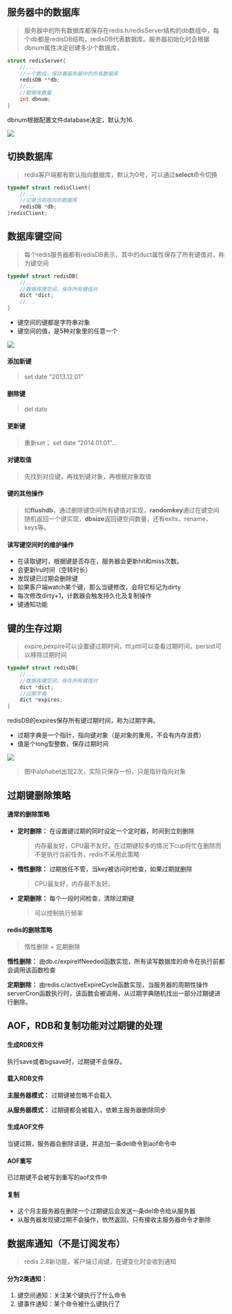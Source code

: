 ## 服务器中的数据库

>  服务器中的所有数据库都保存在redis.h/redisServer结构的db数组中，每个db都是redisDB结构，redisDB代表数据库。服务器初始化时会根据dbnum属性决定创建多少个数据库，

```c
struct redisServer{
    //...
    //一个数组，保存着服务器中的所有数据库
    redisDB **db;
    //...
    //数据库数量
    int dbnum;
}
```

dbnum根据配置文件database决定，默认为16.

![](https://github.com/neorof/picture/blob/master/redis/%E6%95%B0%E6%8D%AE%E5%BA%93/redisServer.jpg?raw=true)



## 切换数据库

> redis客户端都有默认指向数据库，默认为0号，可以通过**select**命令切换

```c
typedef struct redisClient{
    //...
    //记录当前指向的数据库
    redisDB *db;
}redisClient;
```



## 数据库键空间

> 每个redis服务器都有redisDB表示，其中的duct属性保存了所有键值对，称为键空间

```c
typedef struct redisDB{
    //...
    //数据库键空间，保存所有键值对
    dict *dict;
    //...
}
```

- 键空间的键都是字符串对象
- 键空间的值，是5种对象里的任意一个

![](https://github.com/neorof/picture/blob/master/redis/%E6%95%B0%E6%8D%AE%E5%BA%93/%E6%95%B0%E6%8D%AE%E5%BA%93%E9%94%AE%E7%A9%BA%E9%97%B4.jpg?raw=true)

#### 添加新键

> set date "2013.12.01"

#### 删除键

> del date

#### 更新键

> 重新set；  set date “2014.01.01”...

#### 对键取值

> 先找到对应键，再找到键对象，再根据对象取值

#### 键的其他操作

> 如**flushdb**，通过删除键空间所有键值对实现，**randomkey**通过在键空间随机返回一个键实现，**dbsize**返回键空间数量，还有exits，rename，keys等。

#### 读写键空间时的维护操作

- 在读取键时，根据键是否存在，服务器会更新hit和miss次数。
- 会更新lru时间（空转时长）
- 发现键已过期会删除键
- 如果客户端watch某个键，那么当键修改，会将它标记为dirty
- 每次修改dirty+1，计数器会触发持久化及复制操作
- 键通知功能



## 键的生存过期

> expire,pexpire可以设置键过期时间，ttl,pttl可以查看过期时间，persist可以移除过期时间

```c
typedef struct redisDB{
    //...
    //数据库键空间，保存所有键值对
    dict *dict;
    //过期字典
    dict *expires;
}
```

redisDB的expires保存所有键过期时间，称为过期字典。

- 过期字典是一个指针，指向键对象（是对象的重用，不会有内存浪费）
- 值是个long型整数，保存过期时间

![](https://github.com/neorof/picture/blob/master/redis/%E6%95%B0%E6%8D%AE%E5%BA%93/%E8%BF%87%E6%9C%9F%E5%AD%97%E5%85%B8.jpg?raw=true)

> 图中alphabet出现2次，实际只保存一份，只是指针指向对象



## 过期键删除策略

#### 通常的删除策略

- **定时删除：** 在设置键过期的同时设定一个定时器，时间到立刻删除

  > 内存最友好，CPU最不友好。在过期键较多的情况下cup将忙在删除而不是执行当前任务，redis不采用此策略

- **惰性删除：** 过期放任不管，当key被访问时检查，如果过期就删除

  > CPU最友好，内存最不友好。

- **定期删除：** 每个一段时间检查，清除过期键

  > 可以控制执行频率

#### redis的删除策略

> 惰性删除 + 定期删除

**惰性删除：** 由db.c/expireIfNeeded函数实现，所有读写数据库的命令在执行前都会调用该函数检查

**定期删除：** 由redis.c/activeExpireCycle函数实现，当服务器的周期性操作serverCron函数执行时，该函数会被调用，从过期字典随机找出一部分过期键进行删除。



## AOF，RDB和复制功能对过期键的处理

#### 生成RDB文件

执行save或者bgsave时，过期键不会保存。

#### 载入RDB文件

**主服务器模式：** 过期键被忽略不会载入

**从服务器模式：** 过期键都会被载入，依赖主服务器删除同步

#### 生成AOF文件

当键过期，服务器会删除该键，并追加一条del命令到aof命令中

#### AOF重写

已过期键不会被写到重写的aof文件中

#### 复制

- 这个月主服务器在删除一个过期键后会发送一条del命令给从服务器
- 从服务器发现键过期不会操作，依然返回，只有接收主服务器命令才删除



## 数据库通知（不是订阅发布）

> redis 2.8新功能，客户端订阅键，在键变化时会收到通知

#### 分为2类通知：

1. 键空间通知：关注某个键执行了什么命令
2. 键事件通知：某个命令被什么键执行了

